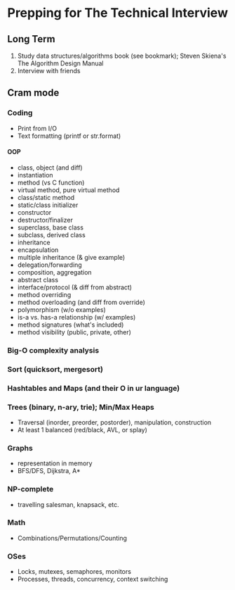 # Prepping for The Technical Interview
## Long Term
1. Study data structures/algorithms book (see bookmark); Steven Skiena's The Algorithm Design Manual
2. Interview with friends

## Cram mode

### Coding
* Print from I/O
* Text formatting (printf or str.format) 
#### OOP
* class, object (and diff)
* instantiation
* method (vs C function)
* virtual method, pure virtual method
* class/static method
* static/class initializer
* constructor
* destructor/finalizer
* superclass, base class
* subclass, derived class
* inheritance
* encapsulation
* multiple inheritance (& give example)
* delegation/forwarding
* composition, aggregation
* abstract class
* interface/protocol (& diff from abstract)
* method overriding
* method overloading (and diff from override)
* polymorphism (w/o examples)
* is-a vs. has-a relationship (w/ examples)
* method signatures (what's included)
* method visibility (public, private, other)

### Big-O complexity analysis

### Sort (quicksort, mergesort)

### Hashtables and Maps (and their O in ur language)

### Trees (binary, n-ary, trie); Min/Max Heaps
* Traversal (inorder, preorder, postorder), manipulation, construction
* At least 1 balanced (red/black, AVL, or splay)

### Graphs
* representation in memory
* BFS/DFS, Dijkstra, A*

### NP-complete
* travelling salesman, knapsack, etc.

### Math
* Combinations/Permutations/Counting

### OSes
* Locks, mutexes, semaphores, monitors
* Processes, threads, concurrency, context switching
